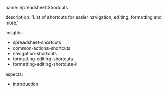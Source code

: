 name: Spreadsheet Shortcuts

description: 'List of shortcuts for easier navigation, editing, formatting and more.'

insights:
  - spreadsheet-shortcuts
  - common-actions-shortcuts
  - navigation-shortcuts
  - formatting-editing-shortcuts
  - formatting-editing-shortcuts-ii

aspects:
  - introduction
 
